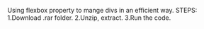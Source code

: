 Using flexbox property to mange divs in an efficient way.
STEPS:
1.Download .rar folder.
2.Unzip, extract.
3.Run the code.
